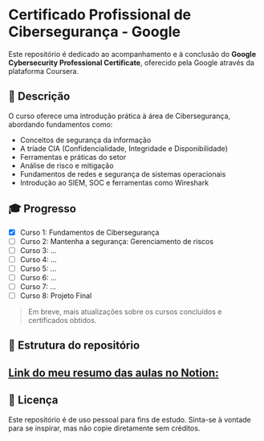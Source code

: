 # Certificado Profissional de Cibersegurança - Google

Este repositório é dedicado ao acompanhamento e à conclusão do **Google Cybersecurity Professional Certificate**, oferecido pela Google através da plataforma Coursera.

## 📌 Descrição

O curso oferece uma introdução prática à área de Cibersegurança, abordando fundamentos como:

- Conceitos de segurança da informação
- A tríade CIA (Confidencialidade, Integridade e Disponibilidade)
- Ferramentas e práticas do setor
- Análise de risco e mitigação
- Fundamentos de redes e segurança de sistemas operacionais
- Introdução ao SIEM, SOC e ferramentas como Wireshark

## 🎓 Progresso

- [x] Curso 1: Fundamentos de Cibersegurança
- [ ] Curso 2: Mantenha a segurança: Gerenciamento de riscos 
- [ ] Curso 3: ...
- [ ] Curso 4: ...
- [ ] Curso 5: ...
- [ ] Curso 6: ...
- [ ] Curso 7: ...
- [ ] Curso 8: Projeto Final

> Em breve, mais atualizações sobre os cursos concluídos e certificados obtidos.

## 📁 Estrutura do repositório

## [Link do meu resumo das aulas no Notion:](https://github.com/Bielfer12/Certificate_Cybersecurity_Google/blob/main/Documentação%20do%20curso.txt) 

## 📜 Licença

Este repositório é de uso pessoal para fins de estudo. Sinta-se à vontade para se inspirar, mas não copie diretamente sem créditos.

